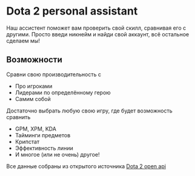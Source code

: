 # Dota 2 personal assistant

Наш ассистент поможет вам проверить свой скилл, сравнивая его с другими. Просто введи никнейм и найди свой аккаунт, всё остальное сделаем мы!

## Возможности

Сравни свою производительность с
* Про игроками
* Лидерами по определённому герою
* Самим собой

Достаточно выбрать любую свою игру, где будет возможность сравнить 
* GPM, XPM, KDA
* Тайминги предметов
* Крипстат
* Эффективность линии
* И многое (или не очень) другое!

Все данные собраны из открытого источника [Dota 2 open api](https://docs.opendota.com/)